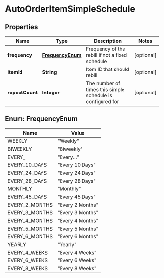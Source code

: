 

# AutoOrderItemSimpleSchedule


## Properties

| Name | Type | Description | Notes |
|------------ | ------------- | ------------- | -------------|
|**frequency** | [**FrequencyEnum**](#FrequencyEnum) | Frequency of the rebill if not a fixed schedule |  [optional] |
|**itemId** | **String** | Item ID that should rebill |  [optional] |
|**repeatCount** | **Integer** | The number of times this simple schedule is configured for |  [optional] |



## Enum: FrequencyEnum

| Name | Value |
|---- | -----|
| WEEKLY | &quot;Weekly&quot; |
| BIWEEKLY | &quot;Biweekly&quot; |
| EVERY_ | &quot;Every...&quot; |
| EVERY_10_DAYS | &quot;Every 10 Days&quot; |
| EVERY_24_DAYS | &quot;Every 24 Days&quot; |
| EVERY_28_DAYS | &quot;Every 28 Days&quot; |
| MONTHLY | &quot;Monthly&quot; |
| EVERY_45_DAYS | &quot;Every 45 Days&quot; |
| EVERY_2_MONTHS | &quot;Every 2 Months&quot; |
| EVERY_3_MONTHS | &quot;Every 3 Months&quot; |
| EVERY_4_MONTHS | &quot;Every 4 Months&quot; |
| EVERY_5_MONTHS | &quot;Every 5 Months&quot; |
| EVERY_6_MONTHS | &quot;Every 6 Months&quot; |
| YEARLY | &quot;Yearly&quot; |
| EVERY_4_WEEKS | &quot;Every 4 Weeks&quot; |
| EVERY_6_WEEKS | &quot;Every 6 Weeks&quot; |
| EVERY_8_WEEKS | &quot;Every 8 Weeks&quot; |



